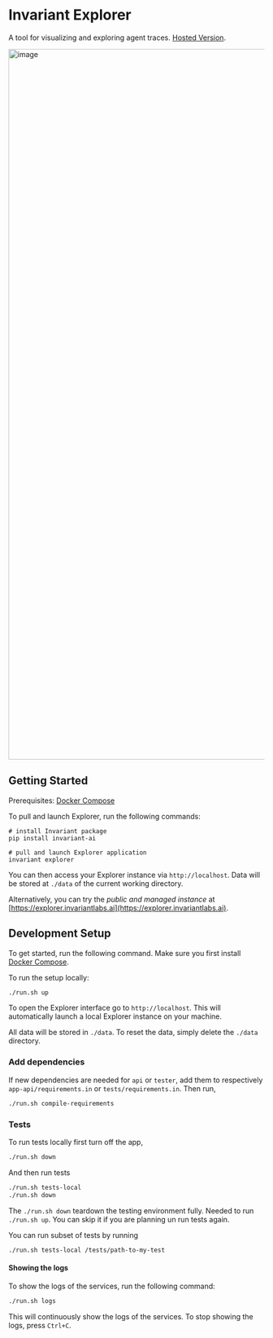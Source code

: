 # Invariant Explorer

A tool for visualizing and exploring agent traces. [Hosted Version](https://explorer.invariantlabs.ai).

<img width="1396" alt="image" src="https://github.com/user-attachments/assets/91829aa5-8385-4c3e-9bff-1d8d7a8202ae" />

## Getting Started

Prerequisites: [Docker Compose](https://docs.docker.com/compose/install/)

To pull and launch Explorer, run the following commands:

```
# install Invariant package 
pip install invariant-ai

# pull and launch Explorer application
invariant explorer
```
You can then access your Explorer instance via `http://localhost`. Data will be stored at `./data` of the current working directory.

Alternatively, you can try the _public and managed instance_ at [https://explorer.invariantlabs.ai](https://explorer.invariantlabs.ai).

## Development Setup

To get started, run the following command. Make sure you first install [Docker Compose](https://docs.docker.com/compose/install/).

To run the setup locally:
```bash
./run.sh up
```
To open the Explorer interface go to `http://localhost`.
This will automatically launch a local Explorer instance on your machine.

All data will be stored in `./data`. To reset the data, simply delete the `./data` directory.

### Add dependencies
If new dependencies are needed for `api` or `tester`, add them to respectively `app-api/requirements.in` or `tests/requirements.in`. Then run,
```bash
./run.sh compile-requirements
```

### Tests
To run tests locally first turn off the app,
```bash
./run.sh down
```
And then run tests
```bash
./run.sh tests-local
./run.sh down
```
The `./run.sh down` teardown the testing environment fully. Needed to run `./run.sh up`. You can skip it if you are planning un run tests again.

You can run subset of tests by running
```
./run.sh tests-local /tests/path-to-my-test
```


#### Showing the logs

To show the logs of the services, run the following command:
```bash
./run.sh logs
```

This will continuously show the logs of the services. To stop showing the logs, press `Ctrl+C`.